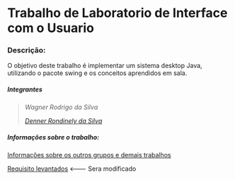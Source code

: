 # Trabalho de Laboratorio de Interface com o Usuario

### Descrição:

O objetivo deste trabalho é implementar um sistema desktop Java, utilizando o pacote swing e os conceitos aprendidos em sala. 

##### Integrantes

> _Wagner Rodrigo da Silva_
>
> [_*Denner Rondinely da Silva*_](_https://github.com/dennerrondinely)

##### Informações sobre o trabalho: 

[Informações sobre os outros grupos e demais trabalhos ](https://github.com/Hack-Imobiliaria/Hack_Imoveis/blob/master/Arquivos/Especifica%C3%A7%C3%B5es_Trabalho_1_2018.pdf)

[Requisito levantados](https://github.com/Hack-Imobiliaria/Hack_Imoveis/blob/master/Arquivos/Requisitos%20da%20Imobili%C3%A1ria.md) <--- Sera modificado
